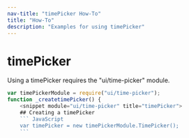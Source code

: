 ```yaml
---
nav-title: "timePicker How-To"
title: "How-To"
description: "Examples for using timePicker"
---
```

# timePicker
Using a timePicker requires the "ui/time-picker" module.
``` JavaScript
var timePickerModule = require("ui/time-picker");
function _createtimePicker() {
    <snippet module="ui/time-picker" title="timePicker">
    ## Creating a timePicker
    ``` JavaScript
    var timePicker = new timePickerModule.TimePicker();
    ```
